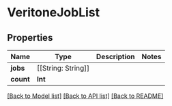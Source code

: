 # VeritoneJobList

## Properties

Name | Type | Description | Notes
------------ | ------------- | ------------- | -------------
**jobs** | [[String: String]] |  | 
**count** | **Int** |  | 

[[Back to Model list]](../README.md#documentation-for-models) [[Back to API list]](../README.md#documentation-for-api-endpoints) [[Back to README]](../README.md)


